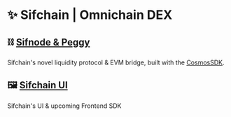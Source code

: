 # ✨ Sifchain | Omnichain DEX 


## ⛓ [Sifnode & Peggy](https://github.com/Sifchain/sifnode) 
Sifchain's novel liquidity protocol & EVM bridge, built with the [CosmosSDK](https://github.com/cosmos/cosmos-sdk).


## 🖼 [Sifchain UI](https://github.com/Sifchain/sifchain-ui) 
Sifchain's UI & upcoming Frontend SDK
